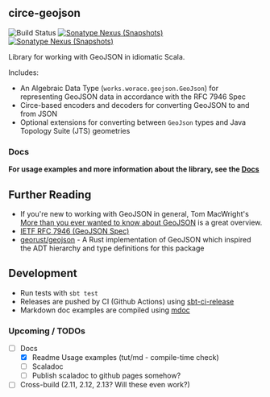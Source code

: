 ## circe-geojson

![Build Status](https://github.com/worace/circe-geojson/workflows/CI/badge.svg)
[![Sonatype Nexus (Snapshots)](https://img.shields.io/nexus/s/https/oss.sonatype.org/works.worace/circe-geojson-core_2.12.svg)](https://oss.sonatype.org/content/repositories/snapshots/works/worace/circe-geojson-core_2.12/)
[![Sonatype Nexus (Snapshots)](https://img.shields.io/nexus/s/https/oss.sonatype.org/works.worace/circe-geojson-jts_2.12.svg)](https://oss.sonatype.org/content/repositories/snapshots/works/worace/circe-geojson-jts_2.12/)

Library for working with GeoJSON in idiomatic Scala.

Includes:

* An Algebraic Data Type (`works.worace.geojson.GeoJson`) for representing GeoJSON data in accordance with the RFC 7946 Spec
* Circe-based encoders and decoders for converting GeoJSON to and from JSON
* Optional extensions for converting between `GeoJson` types and Java Topology Suite (JTS) geometries

### Docs

**For usage examples and more information about the library, see the [Docs](https://github.com/worace/circe-geojson/blob/master/docs/Usage.md)**

## Further Reading

* If you're new to working with GeoJSON in general, Tom MacWright's [More than you ever wanted to know about GeoJSON](https://macwright.org/2015/03/23/geojson-second-bite.html) is a great overview.
* [IETF RFC 7946 (GeoJSON Spec)](https://tools.ietf.org/html/rfc7946)
* [georust/geojson](https://github.com/georust/geojson) - A Rust implementation of GeoJSON which inspired the ADT hierarchy and type definitions for this package

## Development

* Run tests with `sbt test`
* Releases are pushed by CI (Github Actions) using [sbt-ci-release](https://github.com/olafurpg/sbt-ci-release)
* Markdown doc examples are compiled using [mdoc](https://github.com/scalameta/mdoc)

### Upcoming / TODOs

* [ ] Docs
  * [x] Readme Usage examples (tut/md - compile-time check)
  * [ ] Scaladoc
  * [ ] Publish scaladoc to github pages somehow?
* [ ] Cross-build (2.11, 2.12, 2.13? Will these even work?)
